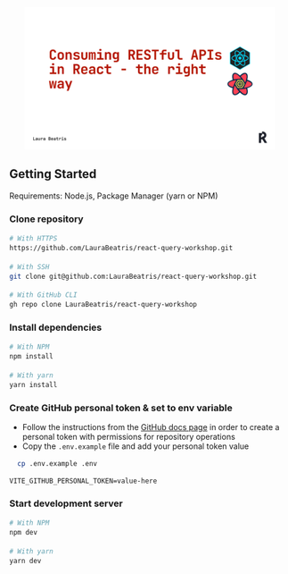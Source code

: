<p align='center'>
  <img src='./.github/docs/images/main-workshop-slide.png' width='450px'/>
</p>

## Getting Started

Requirements: Node.js, Package Manager (yarn or NPM)

### Clone repository
```bash
# With HTTPS
https://github.com/LauraBeatris/react-query-workshop.git

# With SSH
git clone git@github.com:LauraBeatris/react-query-workshop.git

# With GitHub CLI
gh repo clone LauraBeatris/react-query-workshop
```

### Install dependencies

```bash
# With NPM
npm install

# With yarn
yarn install
```

### Create GitHub personal token & set to env variable

- Follow the instructions from the [GitHub docs page](https://docs.github.com/en/authentication/keeping-your-account-and-data-secure/creating-a-personal-access-token#creating-a-token) in order to create a personal token with permissions for repository operations
- Copy the `.env.example` file and add your personal token value
```bash
  cp .env.example .env
```

```.env
VITE_GITHUB_PERSONAL_TOKEN=value-here
```

### Start development server

```bash
# With NPM
npm dev

# With yarn
yarn dev
```
